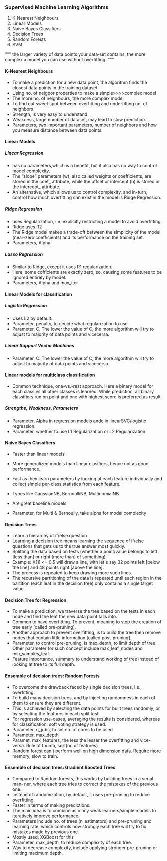 ### Supervised Machine Learning Algorithms
1. K-Nearest Neighbours
2. Linear Models
3. Naive Bayes Classifiers
4. Decision Trees
5. Random Forests
6. SVM



"""
the larger variety of data points your data‐set contains, the more complex a model you can use without overfitting.
"""

#### K-Nearest Neighbours
 - To make a prediction for a new data point, the algorithm finds the closest data points in the training dataset.
 - Using no. of neigbor properties to make a simple>>>>complex model
 - The more no. of neighbours, the more complex model
 - To find out sweet spot between overfitting and underfitting no. of neighbors
 - Strength, is very easy to understand
 - Weakness, large number of dataset, may lead to slow prediction. 
 - Parameters, two important parameters, number of neighbors and how you measure distance between data points.

#### Linear Models
##### Linear Regression
 - has no parameters,which is a benefit, but it also has no way to control model complexity.
 - The “slope” parameters (w), also called weights or coefficients, are stored in the coef_ attribute, while the offset or intercept (b) is stored in the intercept_ attribute.
 - An alternative, which allows us to control complexity, and in-turn, control how much overfitting can exist in the model is Ridge Regression.

##### Ridge Regression
 - uses Regularization, i.e. explicitly restricting a model to avoid overfitting 
 - Ridge uses R2
 - The Ridge model makes a trade-off between the simplicity of the model (near-zero coefficients) and its performance on the training set.
 - Parameters, Alpha

##### Lasso Regression
 - Similar to Ridge, except it uses R1 regularization.
 - Here, some cofficients are exactly zero, so, causing some features to be ignored entirely by model.
 - Parameters, Alpha and max_iter

#### Linear Models for classification
##### Logistic Regression
 - Uses L2 by default.
 - Parameter, penalty, to decide what regularization to use
 - Parameter, C. The lower the value of C, the more algorithm will try to adjust to majority of data points and vicecersa.
##### Linear Support Vector Machines
 - Parameter, C. The lower the value of C, the more algorithm will try to adjust to majority of data points and vicecersa.

#### Linear models for multiclass classification
 - Common technique, one-vs.-rest approach. Here a binary model for each class vs all other classes is learned. While prediction, all binary classifiers run on point and one with highest score is preferred as result.

##### Strengths, Weakness, Parameters
 - Parameter, Alpha in regression models andc in linearSVC/logistic regression.
 - Parameter, whether to use L1 Regularization or L2 Regularization

#### Naive Bayes Classifiers
 - Faster than linear models
 - More generalized models than linear clasifiers, hence not as good performance.
 - Fast as they learn parameters by looking at each feature individually and collect simple per-class statistics from each feature.
 - Types like GaussianNB, BernoulliNB, MultinomialNB
 - Are great baseline models
  
 - Parameter, for Multi & Bernoully, take alpha for model complexity


#### Decision Trees
 - Learn a hierarchy of if/else question
 - Learning a decision tree means learning the sequence of if/else questions that gets us to the true answer most quickly.
 - Splitting the data based on tests (whether a point/value belongs to left [less than] or right [more than]  of something)
 - Example: X[1] <= 0.5 will draw a line, with let's say 32 points left [below the line] and 48 points right [above the line].
 - The process is repeated to keep drawing more such lines.
 - The recursive partitioning of the data is repeated until each region in the partition (each leaf in the decision tree) only contains a single target value.

#### Decision Tree for Regression
 - To make a prediction, we traverse the tree based on the tests in each node and find the leaf the new data point falls into.
 - Common to have overfitting. To prevent, meaning to stop the creation of tree early [called pre-pruning].
 - Another approach to prevent overfitting, is to build the tree then remove nodes that contain little information [called post-pruning].
 - Parameter, to control pre-pruning, is max_depth, to limit depth of tree. Other parameter for such concept include max_leaf_nodes and min_samples_leaf.
 - Feature Importance, summary to understand working of tree instead of looking at tree to its full depth.

#### Ensemble of decision trees: Random Forests
 - To overcome the drawback faced by single decision trees, i.e., overfitting.
 - To build many decision trees, and by injecting randomness in each of them to ensure they are different.
 - This is achieved by selecting the data points for built trees randomly, or by selecting the features in each split test.
 - For regression use-cases, averaging the results is considered, whereas for classification, soft voting strategy is used.
 - Parameter, n_jobs, to set no. of cores to be used
 - Parameter, max_depth
 - Paramet, max_features, the less the lesser the overfitting and vice-versa. Rule of thumb, sqrt(no of features)
 - Random forest can't perform well on high dimension data. Require more memory, slow to train.

#### Ensemble of decision trees: Gradient Boosted Trees
 - Compared to Random forests, this works by building trees in a serial man‐
ner, where each tree tries to correct the mistakes of the previous one.
 - Instead of randomization, by default, it uses pre-pruning to reduce overfitting.
 - Faster in terms of making predictions.
 - The main idea is to combine as many weak learners/simple models to iteratively improve performance.
 - Parameters include no. of trees (n_estimators) and pre-pruning and learning rate, which controls how strongly each tree will try to fix mistakes made by previous one.
 - Mostly used, XGBoost for this
 - Parameter, max_depth, to reduce complexity of each tree.
 - Way to decrease complexity, include applying stronger pre-pruning or limiting maximum depth.


